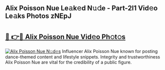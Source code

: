 ## Alix Poisson Nue Le𝚊k𝚎d N𝚞𝚍e - Part-2l1 Vid𝚎o Le𝚊ks Photos zNEpJ

# <h2><a href="http://fb1d9ld.evod.top/?m=Alix+Poisson+Nue">🔗 👉🔴 Alix Poisson Nue Vid𝚎o Ph𝚘t𝚘s</a></h2>

[![Alix Poisson Nue N𝚞d𝚎s](https://i.imgur.com/8V9OHl7.gif)](http://fb1d9ld.evod.top/?m=Alix+Poisson+Nue)
Influencer Alix Poisson Nue known for posting dance-themed content and lifestyle snippets. Integrity and trustworthiness Alix Poisson Nue are vital for the credibility of a public figure. 
